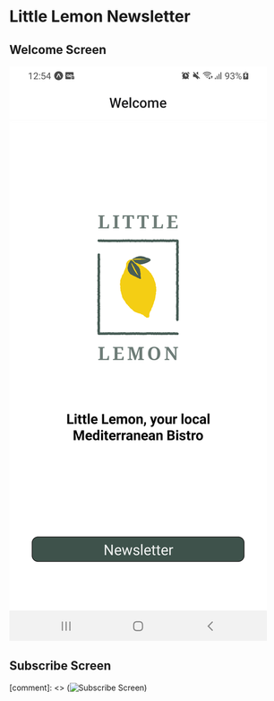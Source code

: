 # Little Lemon Newsletter
## Welcome Screen

![Welcome Screen](./img/welcome_screen.png)

## Subscribe Screen

[comment]: <> (![Subscribe Screen](img/subscribe_screen.png))
